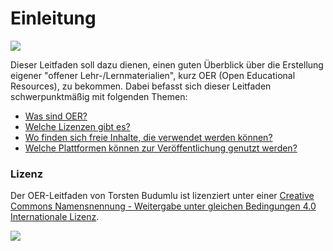 # Einleitung

![](https://budumlu.github.io/OER-Leitfaden/assets/qr_oer.png)

Dieser Leitfaden soll dazu dienen, einen guten Überblick über die Erstellung eigener "offener Lehr-/Lernmaterialien", kurz OER \(Open Educational Resources\), zu bekommen. Dabei befasst sich dieser Leitfaden schwerpunktmäßig mit folgenden Themen:

* [Was sind OER?](docs/OER.html)
* [Welche Lizenzen gibt es?](docs/Lizenzen.html)
* [Wo finden sich freie Inhalte, die verwendet werden können?](docs/FreieInhalte.html)
* [Welche Plattformen können zur Veröffentlichung genutzt werden?](docs/Plattformen.html)

### Lizenz

Der OER-Leitfaden von Torsten Budumlu ist lizenziert unter einer [Creative Commons Namensnennung - Weitergabe unter gleichen Bedingungen 4.0 Internationale Lizenz](http://creativecommons.org/licenses/by-sa/4.0/).

![](https://budumlu.github.io/OER-Leitfaden/assets/88x31.png)
